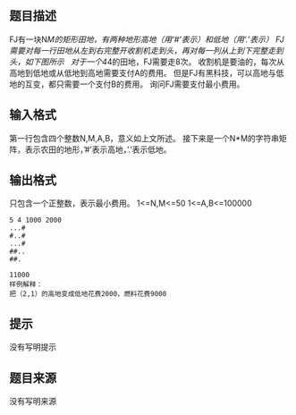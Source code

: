 


## 题目描述
FJ有一块N*M的矩形田地，有两种地形高地（用‘#’表示）和低地（用‘.’表示）
FJ需要对每一行田地从左到右完整开收割机走到头，再对每一列从上到下完整走到头，如下图所示
 
对于一个4*4的田地，FJ需要走8次。
收割机是要油的，每次从高地到低地或从低地到高地需要支付A的费用。
但是FJ有黑科技，可以高地与低地的互变，都只需要一个支付B的费用。
询问FJ需要支付最小费用。
## 输入格式
第一行包含四个整数N,M,A,B，意义如上文所述。
接下来是一个N*M的字符串矩阵，表示农田的地形，’#’表示高地，’.’表示低地。
## 输出格式
只包含一个正整数，表示最小费用。
1<=N,M<=50
1<=A,B<=100000

```input1
5 4 1000 2000
...#
#..#
...#
##..
##.

```
```output1
11000
样例解释：
把（2,1）的高地变成低地花费2000，燃料花费9000
```

## 提示
没有写明提示
## 题目来源
没有写明来源


